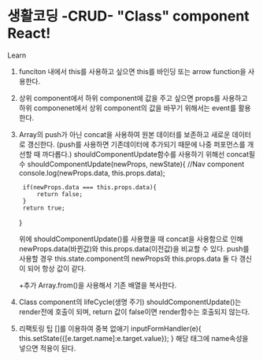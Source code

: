 # 생활코딩 -CRUD- "Class" component React! 

Learn
1. funciton 내에서 this를 사용하고 싶으면 this를 바인딩 또는 arrow function을 사용한다.

2. 상위 component에서 하위 component에 값을 주고 싶으면 props를 사용하고
   하위 componenet에서 상위 component의 값을 바꾸기 위해서는 event를 활용한다. 

3. Array의 push가 아닌 concat을 사용하여 원본 데이터를 보존하고 새로운 데이터로 갱신한다.
   (push를 사용하면 기존데이터에 추가되기 때문에 나중 퍼포먼스를 개선할 때 까다롭다.)
    shouldComponentUpdate함수를 사용하기 위해선 concat필수
    shouldComponentUpdate(newProps, newState){          //Nav component
        console.log(newProps.data, this.props.data);

        if(newProps.data === this.props.data){          
            return false;
        }
        return true;
    }

    위에 shouldComponentUpdate()를 사용했을 때 concat을 사용함으로 인해
    newProps.data(바뀐값)와 this.props.data(이전값)을 비교할 수 있다.
    push를 사용할 경우 this.state.component의  newProps와 this.props.data 둘 다 갱신이 되어 항상 값이 같다.

    +추가 Array.from()을 사용해서 기존 배열을 복사한다.

4. Class component의 lifeCycle(생명 주기)
    shouldComponentUpdate()는 render전에 호출이 되며,
    return 값이 false이면 render함수는 호출되지 않는다.

5. 리팩토링 팁
   []를 이용하여 중복 없애기
   inputFormHandler(e){
     this.setState({[e.target.name]:e.target.value});
   }
   해당 태그에 name속성을 넣으면 적용이 된다.
